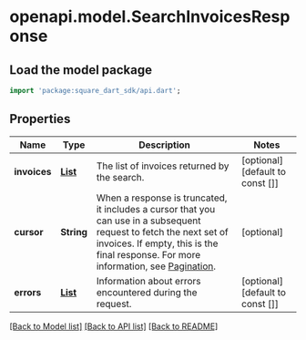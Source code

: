 # openapi.model.SearchInvoicesResponse

## Load the model package
```dart
import 'package:square_dart_sdk/api.dart';
```

## Properties
Name | Type | Description | Notes
------------ | ------------- | ------------- | -------------
**invoices** | [**List<Invoice>**](Invoice.md) | The list of invoices returned by the search. | [optional] [default to const []]
**cursor** | **String** | When a response is truncated, it includes a cursor that you can use in a  subsequent request to fetch the next set of invoices. If empty, this is the final  response.  For more information, see [Pagination](https://developer.squareup.com/docs/build-basics/common-api-patterns/pagination). | [optional] 
**errors** | [**List<Error>**](Error.md) | Information about errors encountered during the request. | [optional] [default to const []]

[[Back to Model list]](../README.md#documentation-for-models) [[Back to API list]](../README.md#documentation-for-api-endpoints) [[Back to README]](../README.md)


